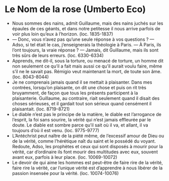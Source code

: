 # Le Nom de la rose (Umberto Eco)
* Nous sommes des nains, admit Guillaume, mais des nains juchés sur les épaules de ces géants, et dans notre petitesse il nous arrive parfois de voir plus loin qu’eux à l’horizon. (loc. 1835-1837)
* — Donc, vous n’avez pas qu’une seule réponse à vos questions ? — Adso, si tel était le cas, j’enseignerais la théologie à Paris. — À Paris, ils l’ont toujours, la vraie réponse ? — Jamais, dit Guillaume, mais ils sont très sûrs de leurs erreurs. (loc. 6330-6334)
* Apprends, me dit-il, sous la torture, ou menacé de torture, un homme dit non seulement ce qu’il a fait mais aussi ce qu’il aurait voulu faire, même s’il ne le savait pas. Rémigio veut maintenant la mort, de toute son âme. (loc. 8043-8044)
* Je ne comprenais jamais quand il se mettait à plaisanter. Dans mes contrées, lorsqu’on plaisante, on dit une chose et puis on rit très bruyamment, de façon que tous les présents participent à la plaisanterie. Guillaume, au contraire, riait seulement quand il disait des choses sérieuses, et il gardait tout son sérieux quand censément il plaisantait. (loc. 8719-8721)
* Le diable n’est pas le principe de la matière, le diable est l’arrogance de l’esprit, la foi sans sourire, la vérité qui n’est jamais effleurée par le doute. Le diable est sombre parce qu’il sait où il va, et allant, il va toujours d’où il est venu. (loc. 9775-9777)
* L’Antéchrist peut naître de la piété même, de l’excessif amour de Dieu ou de la vérité, comme l’hérétique naît du saint et le possédé du voyant. Redoute, Adso, les prophètes et ceux qui sont disposés à mourir pour la vérité, car d’ordinaire ils font mourir des multitudes avec eux, souvent avant eux, parfois à leur place. (loc. 10069-10072)
* Le devoir de qui aime les hommes est peut-être de faire rire de la vérité, faire rire la vérité, car l’unique vérité est d’apprendre à nous libérer de la passion insensée pour la vérité. (loc. 10074-10076)